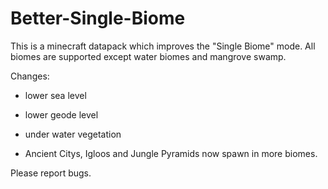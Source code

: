 # Better-Single-Biome
This is a minecraft datapack which improves the "Single Biome" mode. All biomes are supported except water biomes and mangrove swamp.

Changes: 

- lower sea level

- lower geode level

- under water vegetation

- Ancient Citys, Igloos and Jungle Pyramids now spawn in more biomes.

Please report bugs.
